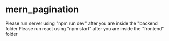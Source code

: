 # mern_pagination

Please run server using "npm run dev" after you are inside the "backend folder
Please run react using "npm start" after you are inside the "frontend" folder
